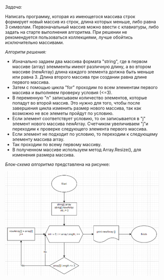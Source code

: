 *Задача:*

 Написать программу, которая из имеющегося массива строк формирует новый массив из строк, длина которых меньше, либо равна 3 символам. Первоначальный массив можно ввести с клавиатуры, либо задать на старте выполнения алгоритма. При решении не рекомендуется пользоваться коллекциями, лучше обойтись исключительно массивами.

*Алгоритм решения:*

- Изначально задаем два массива формата "string", где в первом массиве (array) элемменты имеют различную длину, а во втором массиве (newArray) длина каждого элемента должна быть меньше или равна 3. Длина второго массива при создании равна длине первого массива. 
- Затем с помощью цикла "for" проходим по всем элементам первого массива и выполняем проверку условия (<=3). 
- В переменную "n" записываем количество элементов, которые попадут во второй массив. Это нужно для того, чтобы после завершения цикла изменить размер нового массива, так как возможно не все элеметы пройдут по условию.
- Если элемент соответствует условию, то он записывается в "j" элемент нового массива newArray. Счетчиком увеличиваем "j"и переходим к проверке следующего элемента первого массива.
- Если элемент не подходит по условию, то переходим к следующему элементу массива array.
- Так проходим по всему первому массиву.
- В полученном массиве используем метод Array.Resize(), для изменения размера массива.

*Блок-схема алгоритма* представлена на рисунке:

![блок-схема](control.png)